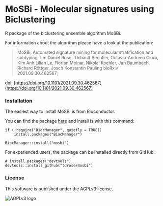 # MoSBi - Molecular signatures using Biclustering

R package of the biclustering ensemble algorithm MoSBi.


For information about the algorithm please have a look at the publication:

>MoSBi: Automated signature mining for molecular stratification and subtyping
>Tim Daniel Rose, Thibault Bechtler, Octavia-Andreea Ciora, Kim Anh Lilian Le, Florian Molnar, Nikolai Koehler, Jan Baumbach, Richard Röttger, Josch Konstantin Pauling
>bioRxiv 2021.09.30.462567; 


doi: [https://doi.org/10.1101/2021.09.30.462567](https://doi.org/10.1101/2021.09.30.462567)

### Installation

The easiest way to install MoSBi is from Bioconductor.

You can find the package [here](https://bioconductor.org/packages/mosbi/) and install is with this command:

```
if (!require("BiocManager", quietly = TRUE))
    install.packages("BiocManager")

BiocManager::install("mosbi")
```

For experienced users, the package can be installed directly from GitHub:

```
# install.packages("devtools")
devtools::install_github("tdrose/mosbi")
```


### License

This software is published under the AGPLv3 license.

![AGPLv3 logo](https://www.gnu.org/graphics/agplv3-with-text-162x68.png)